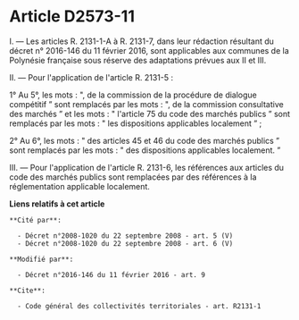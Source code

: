 # Article D2573-11

I. ― Les articles R. 2131-1-A à R. 2131-7, dans leur rédaction résultant du décret n° 2016-146 du 11 février 2016, sont
applicables aux communes de la Polynésie française sous réserve des adaptations prévues aux II et III. 

II. ― Pour l'application de l'article R. 2131-5 : 

1° Au 5°, les mots : ", de la commission de la procédure de dialogue compétitif ” sont remplacés par les mots : ", de la
commission consultative des marchés ” et les mots : " l'article 75 du code des marchés publics ” sont remplacés par les
mots : " les dispositions applicables localement ” ; 

2° Au 6°, les mots : " des articles 45 et 46 du code des marchés publics ” sont remplacés par les mots : " des dispositions
applicables localement. ” 

III. ― Pour l'application de l'article R. 2131-6, les références aux articles du code des marchés publics sont remplacées par
des références à la réglementation applicable localement.

**Liens relatifs à cet article**

	**Cité par**:

	  - Décret n°2008-1020 du 22 septembre 2008 - art. 5 (V)
	  - Décret n°2008-1020 du 22 septembre 2008 - art. 6 (V)

	**Modifié par**:

	  - Décret n°2016-146 du 11 février 2016 - art. 9

	**Cite**:

	  - Code général des collectivités territoriales - art. R2131-1
